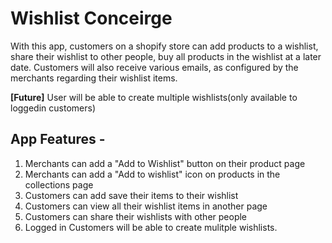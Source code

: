 # Wishlist Conceirge

With this app, customers on a shopify store can add products to a wishlist, share their wishlist to other people, buy all products in the wishlist at a later date. Customers will also receive various emails, as configured by the merchants regarding their wishlist items.

**[Future]** User will be able to create multiple wishlists(only available to loggedin customers)


## App Features -
1. Merchants can add a "Add to Wishlist" button on their product page
2. Merchants can add a "Add to wishlist" icon on products in the collections page
3. Customers can add save their items to their wishlist
4. Customers can view all their wishlist items in another page
5. Customers can share their wishlists with other people
6. Logged in Customers will be able to create mulitple wishlists.